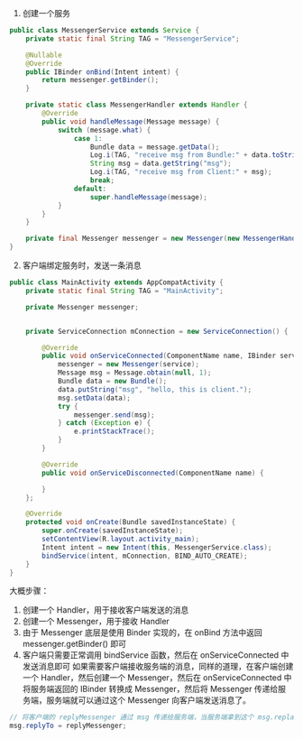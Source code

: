 1. 创建一个服务

```java
public class MessengerService extends Service {
    private static final String TAG = "MessengerService";

    @Nullable
    @Override
    public IBinder onBind(Intent intent) {
        return messenger.getBinder();
    }

    private static class MessengerHandler extends Handler {
        @Override
        public void handleMessage(Message message) {
            switch (message.what) {
                case 1:
                    Bundle data = message.getData();
                    Log.i(TAG, "receive msg from Bundle:" + data.toString());
                    String msg = data.getString("msg");
                    Log.i(TAG, "receive msg from Client:" + msg);
                    break;
                default:
                    super.handleMessage(message);
            }
        }
    }

    private final Messenger messenger = new Messenger(new MessengerHandler());
}
```

2. 客户端绑定服务时，发送一条消息

```java
public class MainActivity extends AppCompatActivity {
    private static final String TAG = "MainActivity";

    private Messenger messenger;


    private ServiceConnection mConnection = new ServiceConnection() {

        @Override
        public void onServiceConnected(ComponentName name, IBinder service) {
            messenger = new Messenger(service);
            Message msg = Message.obtain(null, 1);
            Bundle data = new Bundle();
            data.putString("msg", "hello, this is client.");
            msg.setData(data);
            try {
                messenger.send(msg);
            } catch (Exception e) {
                e.printStackTrace();
            }
        }

        @Override
        public void onServiceDisconnected(ComponentName name) {

        }
    };

    @Override
    protected void onCreate(Bundle savedInstanceState) {
        super.onCreate(savedInstanceState);
        setContentView(R.layout.activity_main);
        Intent intent = new Intent(this, MessengerService.class);
        bindService(intent, mConnection, BIND_AUTO_CREATE);
    }
}
```

大概步骤：

1. 创建一个 Handler，用于接收客户端发送的消息
2. 创建一个 Messenger，用于接收 Handler
3. 由于 Messenger 底层是使用 Binder 实现的，在 onBind 方法中返回 messenger.getBinder() 即可
4. 客户端只需要正常调用 bindService 函数，然后在 onServiceConnected 中发送消息即可
如果需要客户端接收服务端的消息，同样的道理，在客户端创建一个 Handler，然后创建一个 Messenger，然后在 onServiceConnected 中将服务端返回的 IBinder 转换成 Messenger，然后将 Messenger 传递给服务端，服务端就可以通过这个 Messenger 向客户端发送消息了。
```java
// 将客户端的 replyMessenger 通过 msg 传递给服务端，当服务端拿到这个 msg.replayTo 时，就知道需要发给哪个客户端了
msg.replyTo = replyMessenger;
```